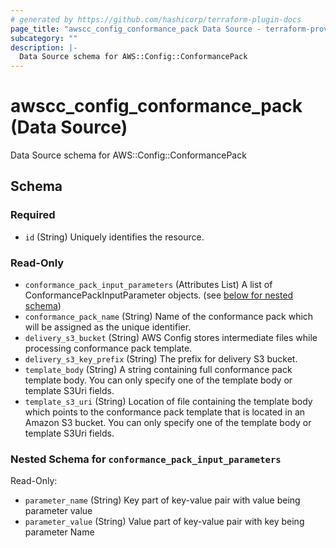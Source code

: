 ```yaml
---
# generated by https://github.com/hashicorp/terraform-plugin-docs
page_title: "awscc_config_conformance_pack Data Source - terraform-provider-awscc"
subcategory: ""
description: |-
  Data Source schema for AWS::Config::ConformancePack
---
```


# awscc_config_conformance_pack (Data Source)

Data Source schema for AWS::Config::ConformancePack



<!-- schema generated by tfplugindocs -->
## Schema

### Required

- `id` (String) Uniquely identifies the resource.

### Read-Only

- `conformance_pack_input_parameters` (Attributes List) A list of ConformancePackInputParameter objects. (see [below for nested schema](#nestedatt--conformance_pack_input_parameters))
- `conformance_pack_name` (String) Name of the conformance pack which will be assigned as the unique identifier.
- `delivery_s3_bucket` (String) AWS Config stores intermediate files while processing conformance pack template.
- `delivery_s3_key_prefix` (String) The prefix for delivery S3 bucket.
- `template_body` (String) A string containing full conformance pack template body. You can only specify one of the template body or template S3Uri fields.
- `template_s3_uri` (String) Location of file containing the template body which points to the conformance pack template that is located in an Amazon S3 bucket. You can only specify one of the template body or template S3Uri fields.

<a id="nestedatt--conformance_pack_input_parameters"></a>
### Nested Schema for `conformance_pack_input_parameters`

Read-Only:

- `parameter_name` (String) Key part of key-value pair with value being parameter value
- `parameter_value` (String) Value part of key-value pair with key being parameter Name


